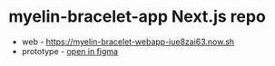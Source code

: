 # myelin-bracelet-app Next.js repo

- web - https://myelin-bracelet-webapp-iue8zai63.now.sh
- prototype - [open in figma](https://www.figma.com/file/z2zEIQIQ3Vhz4LcubtYLGo/Myelin-bracelet?node-id=46%3A449)
